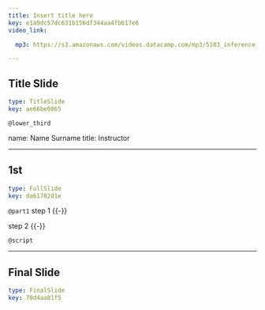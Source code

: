 ```yaml
---
title: Insert title here
key: e1a9dc57dc631b156df344aa4fb617e6
video_link:

  mp3: https://s3.amazonaws.com/videos.datacamp.com/mp3/5103_inference_for_numerical_data/v1/5103_ch4_5.mp3

---
```

## Title Slide

```yaml
type: TitleSlide
key: ae66be0865
```





`@lower_third`

name: Name Surname
title: Instructor





---
## 1st

```yaml
type: FullSlide
key: da61702d1e
```

`@part1`
step 1 {{-}}

step 2 {{-}}





`@script`




---
## Final Slide

```yaml
type: FinalSlide
key: 70d4aa81f5
```








